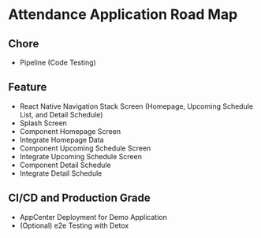 # Attendance Application Road Map

## Chore

- Pipeline (Code Testing)

## Feature

- React Native Navigation Stack Screen (Homepage, Upcoming Schedule List, and Detail Schedule)
- Splash Screen
- Component Homepage Screen
- Integrate Homepage Data
- Component Upcoming Schedule Screen
- Integrate Upcoming Schedule Screen
- Component Detail Schedule
- Integrate Detail Schedule

## CI/CD and Production Grade

- AppCenter Deployment for Demo Application
- (Optional) e2e Testing with Detox
